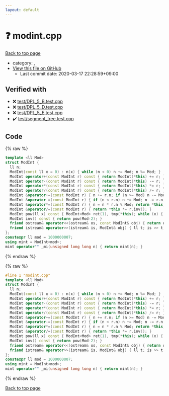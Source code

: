 ```yaml
---
layout: default
---
```


<!-- mathjax config similar to math.stackexchange -->
<script type="text/javascript" async
  src="https://cdnjs.cloudflare.com/ajax/libs/mathjax/2.7.5/MathJax.js?config=TeX-MML-AM_CHTML">
</script>
<script type="text/x-mathjax-config">
  MathJax.Hub.Config({
    TeX: { equationNumbers: { autoNumber: "AMS" }},
    tex2jax: {
      inlineMath: [ ['$','$'] ],
      processEscapes: true
    },
    "HTML-CSS": { matchFontHeight: false },
    displayAlign: "left",
    displayIndent: "2em"
  });
</script>

<script type="text/javascript" src="https://cdnjs.cloudflare.com/ajax/libs/jquery/3.4.1/jquery.min.js"></script>
<script src="https://cdn.jsdelivr.net/npm/jquery-balloon-js@1.1.2/jquery.balloon.min.js" integrity="sha256-ZEYs9VrgAeNuPvs15E39OsyOJaIkXEEt10fzxJ20+2I=" crossorigin="anonymous"></script>
<script type="text/javascript" src="../assets/js/copy-button.js"></script>
<link rel="stylesheet" href="../assets/css/copy-button.css" />


# :question: modint.cpp

<a href="../index.html">Back to top page</a>

* category: <a href="../index.html#5058f1af8388633f609cadb75a75dc9d">.</a>
* <a href="{{ site.github.repository_url }}/blob/master/modint.cpp">View this file on GitHub</a>
    - Last commit date: 2020-03-17 22:28:59+09:00




## Verified with

* :x: <a href="../verify/test/DPL_5_B.test.cpp.html">test/DPL_5_B.test.cpp</a>
* :x: <a href="../verify/test/DPL_5_D.test.cpp.html">test/DPL_5_D.test.cpp</a>
* :x: <a href="../verify/test/DPL_5_E.test.cpp.html">test/DPL_5_E.test.cpp</a>
* :heavy_check_mark: <a href="../verify/test/segment_tree.test.cpp.html">test/segment_tree.test.cpp</a>


## Code

<a id="unbundled"></a>
{% raw %}
```cpp
template <ll Mod>
struct ModInt {
  ll n;
  ModInt(const ll x = 0) : n(x) { while (n < 0) n += Mod; n %= Mod; }
  ModInt operator+(const ModInt r) const { return ModInt(*this) += r; }
  ModInt operator-(const ModInt r) const { return ModInt(*this) -= r; }
  ModInt operator*(const ModInt r) const { return ModInt(*this) *= r; }
  ModInt operator/(const ModInt r) const { return ModInt(*this) /= r; }
  ModInt &operator+=(const ModInt r) { n += r.n; if (n >= Mod) n -= Mod; return *this; }
  ModInt &operator-=(const ModInt r) { if (n < r.n) n += Mod; n -= r.n; return *this; }
  ModInt &operator*=(const ModInt r) { n = n * r.n % Mod; return *this; }
  ModInt &operator/=(const ModInt r) { return *this *= r.inv(); }
  ModInt pow(ll x) const { ModInt<Mod> ret(1), tmp(*this); while (x) { if (x&1) ret *= tmp; tmp *= tmp; x >>= 1; } return ret; }
  ModInt inv() const { return pow(Mod-2); }
  friend ostream& operator<<(ostream& os, const ModInt& obj) { return os << obj.n; }
  friend istream& operator>>(istream& is, ModInt& obj) { ll t; is >> t; obj = ModInt(t); return is; }
};
constexpr ll mod = 1000000007;
using mint = ModInt<mod>;
mint operator"" _mi(unsigned long long n) { return mint(n); }

```
{% endraw %}

<a id="bundled"></a>
{% raw %}
```cpp
#line 1 "modint.cpp"
template <ll Mod>
struct ModInt {
  ll n;
  ModInt(const ll x = 0) : n(x) { while (n < 0) n += Mod; n %= Mod; }
  ModInt operator+(const ModInt r) const { return ModInt(*this) += r; }
  ModInt operator-(const ModInt r) const { return ModInt(*this) -= r; }
  ModInt operator*(const ModInt r) const { return ModInt(*this) *= r; }
  ModInt operator/(const ModInt r) const { return ModInt(*this) /= r; }
  ModInt &operator+=(const ModInt r) { n += r.n; if (n >= Mod) n -= Mod; return *this; }
  ModInt &operator-=(const ModInt r) { if (n < r.n) n += Mod; n -= r.n; return *this; }
  ModInt &operator*=(const ModInt r) { n = n * r.n % Mod; return *this; }
  ModInt &operator/=(const ModInt r) { return *this *= r.inv(); }
  ModInt pow(ll x) const { ModInt<Mod> ret(1), tmp(*this); while (x) { if (x&1) ret *= tmp; tmp *= tmp; x >>= 1; } return ret; }
  ModInt inv() const { return pow(Mod-2); }
  friend ostream& operator<<(ostream& os, const ModInt& obj) { return os << obj.n; }
  friend istream& operator>>(istream& is, ModInt& obj) { ll t; is >> t; obj = ModInt(t); return is; }
};
constexpr ll mod = 1000000007;
using mint = ModInt<mod>;
mint operator"" _mi(unsigned long long n) { return mint(n); }

```
{% endraw %}

<a href="../index.html">Back to top page</a>

